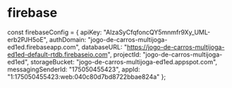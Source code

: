 # firebase

const firebaseConfig = {
  apiKey: "AIzaSyCfqfoncQY5mnmfr9Xy_UML-erb2PJH5oE",
  authDomain: "jogo-de-carros-multijoga-ed1ed.firebaseapp.com",
  databaseURL: "https://jogo-de-carros-multijoga-ed1ed-default-rtdb.firebaseio.com",
  projectId: "jogo-de-carros-multijoga-ed1ed",
  storageBucket: "jogo-de-carros-multijoga-ed1ed.appspot.com",
  messagingSenderId: "175050455423",
  appId: "1:175050455423:web:040c80d7bd8722bbae824a"
};
